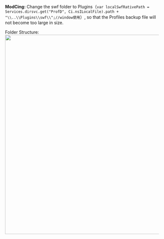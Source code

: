 **ModCing:** Change the swf folder to Plugins（`var localSwfRativePath = Services.dirsvc.get("ProfD", Ci.nsILocalFile).path + "\\..\\Plugins\\swf\\";//window使用`）, so that the Profiles backup file will not become too large in size.

Folder Structure:<br/>
<img width="650" src="https://raw.githubusercontent.com/dupontjoy/userChrome.js-Collections-/master/CingFox/img/folder-structure.jpg">